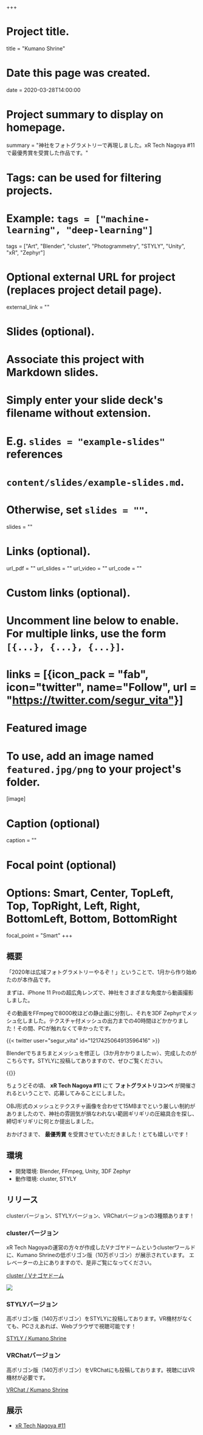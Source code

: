 +++
# Project title.
title = "Kumano Shrine"

# Date this page was created.
date = 2020-03-28T14:00:00

# Project summary to display on homepage.
summary = "神社をフォトグラメトリーで再現しました。xR Tech Nagoya #11で最優秀賞を受賞した作品です。"

# Tags: can be used for filtering projects.
# Example: `tags = ["machine-learning", "deep-learning"]`
tags = ["Art", "Blender", "cluster", "Photogrammetry", "STYLY", "Unity", "xR", "Zephyr"]

# Optional external URL for project (replaces project detail page).
external_link = ""

# Slides (optional).
#   Associate this project with Markdown slides.
#   Simply enter your slide deck's filename without extension.
#   E.g. `slides = "example-slides"` references 
#   `content/slides/example-slides.md`.
#   Otherwise, set `slides = ""`.
slides = ""

# Links (optional).
url_pdf = ""
url_slides = ""
url_video = ""
url_code = ""

# Custom links (optional).
#   Uncomment line below to enable. For multiple links, use the form `[{...}, {...}, {...}]`.
# links = [{icon_pack = "fab", icon="twitter", name="Follow", url = "https://twitter.com/segur_vita"}]

# Featured image
# To use, add an image named `featured.jpg/png` to your project's folder. 
[image]
  # Caption (optional)
  caption = ""

  # Focal point (optional)
  # Options: Smart, Center, TopLeft, Top, TopRight, Left, Right, BottomLeft, Bottom, BottomRight
  focal_point = "Smart"
+++

## 概要

「2020年は広域フォトグラメトリーやるぞ！」ということで、1月から作り始めたのが本作品です。

まずは、iPhone 11 Proの超広角レンズで、神社をさまざまな角度から動画撮影しました。

その動画をFFmpegで8000枚ほどの静止画に分割し、それを3DF Zephyrでメッシュ化しました。テクスチャ付メッシュの出力までの40時間ほどかかりました！その間、PCが触れなくて辛かったです。

{{< twitter user="segur_vita" id="1217425064913596416" >}}

Blenderでちまちまとメッシュを修正し（3か月かかりましたｗ）、完成したのがこちらです。STYLYに投稿してありますので、ぜひご覧ください。

{{<styly a2f51be0-7085-11ea-834c-06540631ffe6>}}

ちょうどその頃、 **xR Tech Nagoya #11** にて **フォトグラメトリコンペ** が開催されるということで、応募してみることにしました。

OBJ形式のメッシュとテクスチャ画像を合わせて15MBまでという厳しい制約がありましたので、神社の雰囲気が損なわれない範囲ギリギリの圧縮具合を探し、締切ギリギリに何とか提出しました。

おかげさまで、 **最優秀賞** を受賞させていただきました！とても嬉しいです！



## 環境

- 開発環境: Blender, FFmpeg, Unity, 3DF Zephyr
- 動作環境: cluster, STYLY



## リリース

clusterバージョン、STYLYバージョン、VRChatバージョンの3種類あります！

### clusterバージョン
xR Tech Nagoyaの運営の方々が作成したVナゴヤドームというclusterワールドに、Kumano Shrineの低ポリゴン版（10万ポリゴン）が展示されています。
エレベーターの上にありますので、是非ご覧になってください。

[cluster / Vナゴヤドーム](https://cluster.mu/w/6bbc58f2-9fd7-4c03-85d4-52147bdcfd55)

[![](./cluster-shrine.png)](https://cluster.mu/w/6bbc58f2-9fd7-4c03-85d4-52147bdcfd55)


### STYLYバージョン
高ポリゴン版（140万ポリゴン）をSTYLYに投稿しております。VR機材がなくても、PCさえあれば、Webブラウザで視聴可能です！

[STYLY / Kumano Shrine](https://gallery.styly.cc/scene/a2f51be0-7085-11ea-834c-06540631ffe6)


### VRChatバージョン
高ポリゴン版（140万ポリゴン）をVRChatにも投稿しております。視聴にはVR機材が必要です。

[VRChat / Kumano Shrine](https://vrchat.com/home/launch?worldId=wrld_1fb8caf4-b035-4991-be46-5fed071d8061)



## 展示

- [xR Tech Nagoya #11](https://vrm-nagoya.connpass.com/event/170700/)
